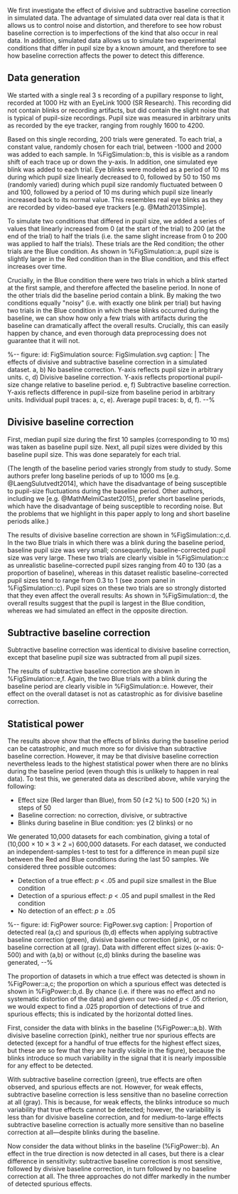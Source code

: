 We first investigate the effect of divisive and subtractive baseline correction in simulated data. The advantage of simulated data over real data is that it allows us to control noise and distortion, and therefore to see how robust baseline correction is to imperfections of the kind that also occur in real data. In addition, simulated data allows us to simulate two experimental conditions that differ in pupil size by a known amount, and therefore to see how baseline correction affects the power to detect this difference.


## Data generation

We started with a single real 3 s recording of a pupillary response to light, recorded at 1000 Hz with an EyeLink 1000 (SR Research). This recording did not contain blinks or recording artifacts, but did contain the slight noise that is typical of pupil-size recordings. Pupil size was measured in arbitrary units as recorded by the eye tracker, ranging from roughly 1600 to 4200.

Based on this single recording, 200 trials were generated. To each trial, a constant value, randomly chosen for each trial, between -1000 and 2000 was added to each sample. In %FigSimulation::b, this is visible as a random shift of each trace up or down the y-axis. In addition, one simulated eye blink was added to each trial. Eye blinks were modeled as a period of 10 ms during which pupil size linearly decreased to 0, followed by 50 to 150 ms (randomly varied) during which pupil size randomly fluctuated between 0 and 100, followed by a period of 10 ms during which pupil size linearly increased back to its normal value. This resembles real eye blinks as they are recorded by video-based eye trackers [e.g. @Math2013Simple].

To simulate two conditions that differed in pupil size, we added a series of values that linearly increased from 0 (at the start of the trial) to 200 (at the end of the trial) to half the trials (i.e. the same slight increase from 0 to 200 was applied to half the trials). These trials are the Red condition; the other trials are the Blue condition. As shown in %FigSimulation::a, pupil size is slightly larger in the Red condition than in the Blue condition, and this effect increases over time.

Crucially, in the Blue condition there were two trials in which a blink started at the first sample, and therefore affected the baseline period. In none of the other trials did the baseline period contain a blink. By making the two conditions equally "noisy" (i.e. with exactly one blink per trial) but having two trials in the Blue condition in which these blinks occurred during the baseline, we can show how only a few trials with artifacts during the baseline can dramatically affect the overall results. Crucially, this can easily happen by chance, and even thorough data preprocessing does not guarantee that it will not.


%--
figure:
 id: FigSimulation
 source: FigSimulation.svg
 caption: |
  The effects of divisive and subtractive baseline correction in a simulated dataset. a, b) No baseline correction. Y-axis reflects pupil size in arbitrary units. c, d) Divisive baseline correction. Y-axis reflects proportional pupil-size change relative to baseline period. e, f) Subtractive baseline correction. Y-axis reflects difference in pupil-size from baseline period in arbitrary units. Individual pupil traces: a, c, e). Average pupil traces: b, d, f).
--%


## Divisive baseline correction

First, median pupil size during the first 10 samples (corresponding to 10 ms) was taken as baseline pupil size. Next, all pupil sizes were divided by this baseline pupil size. This was done separately for each trial.

(The length of the baseline period varies strongly from study to study. Some authors prefer long baseline periods of up to 1000 ms [e.g. @LaengSulutvedt2014], which have the disadvantage of being susceptible to pupil-size fluctuations during the baseline period. Other authors, including we [e.g. @MathMelmiCastet2015], prefer short baseline periods, which have the disadvantage of being susceptible to recording noise. But the problems that we highlight in this paper apply to long and short baseline periods alike.)

The results of divisive baseline correction are shown in %FigSimulation::c,d. In the two Blue trials in which there was a blink during the baseline period, baseline pupil size was very small; consequently, baseline-corrected pupil size was very large. These two trials are clearly visible in %FigSimulation::c as unrealistic baseline-corrected pupil sizes ranging from 40 to 130 (as a proportion of baseline), whereas in this dataset realistic baseline-corrected pupil sizes tend to range from 0.3 to 1 (see zoom panel in %FigSimulation::c). Pupil sizes on these two trials are so strongly distorted that they even affect the overall results: As shown in %FigSimulation::d, the overall results suggest that the pupil is largest in the Blue condition, whereas we had simulated an effect in the opposite direction.


## Subtractive baseline correction

Subtractive baseline correction was identical to divisive baseline correction, except that baseline pupil size was subtracted from all pupil sizes.

The results of subtractive baseline correction are shown in %FigSimulation::e,f. Again, the two Blue trials with a blink during the baseline period are clearly visible in %FigSimulation::e. However, their effect on the overall dataset is not as catastrophic as for divisive baseline correction.


## Statistical power

The results above show that the effects of blinks during the baseline period can be catastrophic, and much more so for divisive than subtractive baseline correction. However, it may be that divisive baseline correction nevertheless leads to the highest statistical power when there are no blinks during the baseline period (even though this is unlikely to happen in real data). To test this, we generated data as described above, while varying the following:

- Effect size (Red larger than Blue), from 50 (±2 %) to 500 (±20 %) in steps of 50
- Baseline correction: no correction, divisive, or subtractive
- Blinks during baseline in Blue condition: yes (2 blinks) or no

We generated 10,000 datasets for each combination, giving a total of (10,000 × 10 × 3 × 2 =) 600,000 datasets. For each dataset, we conducted an independent-samples t-test to test for a difference in mean pupil size between the Red and Blue conditions during the last 50 samples. We considered three possible outcomes:

- Detection of a true effect: *p* < .05 and pupil size smallest in the Blue condition
- Detection of a spurious effect: *p* < .05 and pupil smallest in the Red condition
- No detection of an effect: *p* ≥ .05


%--
figure:
 id: FigPower
 source: FigPower.svg
 caption: |
  Proportion of detected real (a,c) and spurious (b,d) effects when applying subtractive baseline correction (green), divisive baseline correction (pink), or no baseline correction at all (gray). Data with different effect sizes (x-axis: 0-500) and with (a,b) or without (c,d) blinks during the baseline was generated,
--%

The proportion of datasets in which a true effect was detected is shown in %FigPower::a,c; the proportion on which a spurious effect was detected is shown in %FigPower::b,d. By chance (i.e. if there was no effect and no systematic distortion of the data) and given our two-sided *p* < .05 criterion, we would expect to find a .025 proportion of detections of true and spurious effects; this is indicated by the horizontal dotted lines.

First, consider the data with blinks in the baseline (%FigPower::a,b). With divisive baseline correction (pink), neither true nor spurious effects are detected (except for a handful of true effects for the highest effect sizes, but these are so few that they are hardly visible in the figure), because the blinks introduce so much variability in the signal that it is nearly impossible for any effect to be detected.

With subtractive baseline correction (green), true effects are often observed, and spurious effects are not. However, for weak effects, subtractive baseline correction is less sensitive than no baseline correction at all (gray). This is because, for weak effects, the blinks introduce so much variability that true effects cannot be detected; however, the variability is less than for divisive baseline correction, and for medium-to-large effects subtractive baseline correction is actually more sensitive than no baseline correction at all—despite blinks during the baseline.

Now consider the data without blinks in the baseline (%FigPower::b). An effect in the true direction is now detected in all cases, but there is a clear difference in sensitivity: subtractive baseline correction is most sensitive, followed by divisive baseline correction, in turn followed by no baseline correction at all. The three approaches do not differ markedly in the number of detected spurious effects.
